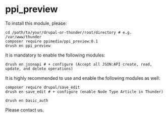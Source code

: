# ppi_preview

To install this module, please:

```
cd /path/to/your/drupal-or-thunder/root/directory # e.g. /var/www/thunder
composer require ppimedia/ppi_preview:0.1
drush en ppi_preview
```

It is mandatory to enable the following modules:
```
drush en jsonapi # + configure (Accept all JSON:API create, read, update, and delete operations)
```

It is highly recommended to use and enable the following modules as well:
```
composer require drupal/save_edit
drush en save_edit # + configure (enable Node Type Article in Thunder)

drush en basic_auth
```

Please contact us.
